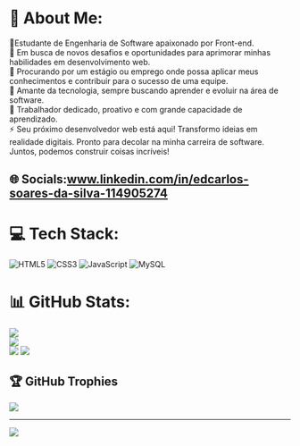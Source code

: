 # 💫 About Me:
🔭Estudante de Engenharia de Software apaixonado por Front-end.<br>👯 Em busca de novos desafios e oportunidades para aprimorar minhas habilidades em desenvolvimento web.<br>🤝 Procurando por um estágio ou emprego onde possa aplicar meus conhecimentos e contribuir para o sucesso de uma equipe.<br>🌱 Amante da tecnologia, sempre buscando aprender e evoluir na área de software.<br>💬 Trabalhador dedicado, proativo e com grande capacidade de aprendizado.<br>⚡ Seu próximo desenvolvedor web está aqui! Transformo ideias em realidade digitais. Pronto para decolar na minha carreira de software. Juntos, podemos construir coisas incríveis!


## 🌐 Socials:www.linkedin.com/in/edcarlos-soares-da-silva-114905274
 

# 💻 Tech Stack:
![HTML5](https://img.shields.io/badge/html5-%23E34F26.svg?style=flat&logo=html5&logoColor=white) ![CSS3](https://img.shields.io/badge/css3-%231572B6.svg?style=flat&logo=css3&logoColor=white) ![JavaScript](https://img.shields.io/badge/javascript-%23323330.svg?style=flat&logo=javascript&logoColor=%23F7DF1E) ![MySQL](https://img.shields.io/badge/mysql-%2300000f.svg?style=flat&logo=mysql&logoColor=white)
# 📊 GitHub Stats:
![](https://github-readme-stats.vercel.app/api?username=DevEdcarlos062&theme=dracula&hide_border=false&include_all_commits=false&count_private=false)<br/>
![](https://github-readme-streak-stats.herokuapp.com/?user=DevEdcarlos062&theme=dracula&hide_border=false)<br/>
![](https://github-readme-stats.vercel.app/api/top-langs/?username=DevEdcarlos062&theme=dracula&hide_border=false&include_all_commits=false&count_private=false&layout=compact)
![](https://img.shields.io/badge/Java-0D1117?style=for-the-badge&logo=java)


## 🏆 GitHub Trophies
![](https://github-profile-trophy.vercel.app/?username=DevEdcarlos062&theme=monokai&no-frame=false&no-bg=true&margin-w=4)

---
[![](https://visitcount.itsvg.in/api?id=DevEdcarlos062&icon=0&color=0)](https://visitcount.itsvg.in)

<!-- Proudly created with GPRM ( https://gprm.itsvg.in ) -->

